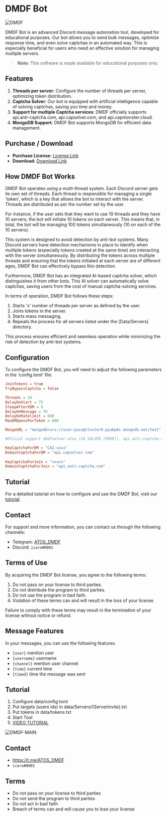 # DMDF Bot
![DMDF](https://user-images.githubusercontent.com/127346906/224520680-ae2c6ff6-c244-4f48-bc14-98df87d075ca.jpg)

DMDF Bot is an advanced Discord message automation tool, developed for educational purposes. Our bot allows you to send bulk messages, optimize response time, and even solve captchas in an automated way. This is especially beneficial for users who need an effective solution for managing multiple servers.

> **Note:** This software is made available for educational purposes only.

## Features

1. **Threads per server**: Configure the number of threads per server, optimizing token distribution.
2. **Captcha Solver**: Our bot is equipped with artificial intelligence capable of solving captchas, saving you time and money.
3. **Support for multiple Captcha services**: DMDF officially supports api.anti-captcha.com, api.capsolver.com, and api.capmonster.cloud.
4. **MongoDB Support**: DMDF Bot supports MongoDB for efficient data management.

## Purchase / Download
- **Purchase License:** [License Link](https://discordsociety.sellix.io/product/640d2ced7cd1e)
- **Download:** [Download Link](https://t.me/ATOS_DMDF)

## How DMDF Bot Works

DMDF Bot operates using a multi-thread system. Each Discord server gets its own set of threads. Each thread is responsible for managing a single 'token', which is a key that allows the bot to interact with the server. Threads are distributed as per the number set by the user.

For instance, if the user sets that they want to use 10 threads and they have 10 servers, the bot will initiate 10 tokens on each server. This means that, in total, the bot will be managing 100 tokens simultaneously (10 on each of the 10 servers).

This system is designed to avoid detection by anti-bot systems. Many Discord servers have detection mechanisms in place to identify when multiple tokens (especially tokens created at the same time) are interacting with the server simultaneously. By distributing the tokens across multiple threads and ensuring that the tokens initiated at each server are of different ages, DMDF Bot can effectively bypass this detection.

Furthermore, DMDF Bot has an integrated AI-based captcha solver, which distinguishes it from other bots. This AI solver can automatically solve captchas, saving users from the cost of manual captcha-solving services.

In terms of operation, DMDF Bot follows these steps:

1. Starts 'x' number of threads per server as defined by the user.
2. Joins tokens in the server.
3. Starts mass messaging.
4. Repeats the process for all servers listed under the [Data/Servers] directory.

This process ensures efficient and seamless operation while minimizing the risk of detection by anti-bot systems.


## Configuration

To configure the DMDF Bot, you will need to adjust the following parameters in the 'config.toml' file:

```toml
JoinTokens = true
TryBypassCaptcha = false  

Threads = 10    
DelayOnStart = 75  
SleepAfterXDM = 9  
DelayOnMessage = 70  
DelayOnRatelimit = 600  
MaxDMOpensPerToken = 600  

MongoURL = "mongodb+srv://user:pass@cluster0.pyabp0c.mongodb.net/test"  

#Oficial support dmdfsolver.atos (IA SOLVER [FREE]), api.anti-captcha.com, api.capsolver.com, api.capmonster.cloud  

KeyCaptchaForDM = "CAI-xxxx"  
DomainCaptchaForDM = "api.capsolver.com"  
  
KeyCaptchaForJoin = "xxxxx"  
DomainCaptchaForJoin = "api.anti-captcha.com"
```


## Tutorial

For a detailed tutorial on how to configure and use the DMDF Bot, visit our [tutorial](https://t.me/ATOS_DMDF/5).

## Contact

For support and more information, you can contact us through the following channels:

- Telegram: [ATOS_DMDF](https://t.me/ATOS_DMDF)
- Discord: `icaro#0001`

## Terms of Use

By acquiring the DMDF Bot license, you agree to the following terms:

1. Do not pass on your license to third parties.
2. Do not distribute the program to third parties.
3. Do not use the program in bad faith.
4. Violation of these terms can and will result in the loss of your license.

Failure to comply with these terms may result in the termination of your license without notice or refund.

## Message Features

In your messages, you can use the following features:

- `{user}` mention user 
- `{username}` username
- `{channel}` mention user channel
- `{time}` current time 
- `{timed}` time the message was sent

## Tutorial

1. Configure data/config.toml
2. Put targets (users ids) in data/Servers/{ServerInvite}.txt
3. Put tokens in data/tokens.txt
4. Start Tool
5. [VIDEO TUTORIAL](https://t.me/ATOS_DMDF/5)

![DMDF-MAIN](https://media.discordapp.net/attachments/1083986985196191758/1104237114700341328/photo_2023-05-05_15-51-03.jpg?width=1193&height=555)

## Contact
- https://t.me/ATOS_DMDF
- `icaro#0001`

## Terms

-  Do not pass on your license to third parties
-  Do not send the program to third parties
-  Do not act in bad faith
-  Breach of terms can and will cause you to lose your license
